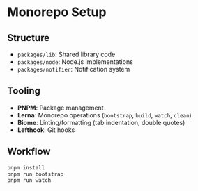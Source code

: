 # Monorepo Setup

## Structure

- `packages/lib`: Shared library code
- `packages/node`: Node.js implementations
- `packages/notifier`: Notification system

## Tooling

- **PNPM**: Package management
- **Lerna**: Monorepo operations (`bootstrap`, `build`, `watch`, `clean`)
- **Biome**: Linting/formatting (tab indentation, double quotes)
- **Lefthook**: Git hooks

## Workflow

```bash
pnpm install
pnpm run bootstrap
pnpm run watch
```
